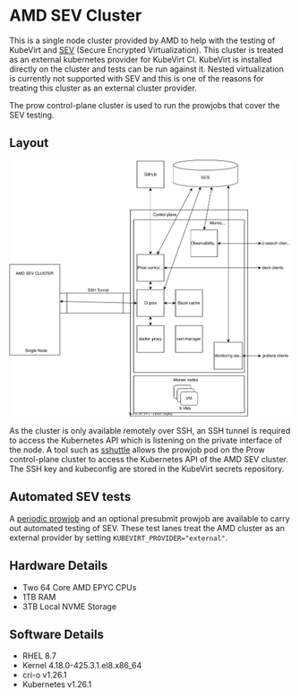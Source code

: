 # AMD SEV Cluster
This is a single node cluster provided by AMD to help with the testing of KubeVirt and [SEV](https://developer.amd.com/sev/) (Secure Encrypted Virtualization). This cluster is treated as an external kubernetes provider for KubeVirt CI. KubeVirt is installed directly on the cluster and tests can be run against it. Nested virtualization is currently not supported with SEV and this is one of the reasons for treating this cluster as an external cluster provider. 

The prow control-plane cluster is used to run the prowjobs that cover the SEV testing. 


## Layout
![infra-layout](amd-infra-layout.svg)

As the cluster is only available remotely over SSH, an SSH tunnel is required to access the Kubernetes API which is listening on the private interface of the node. A tool such as [sshuttle](https://github.com/sshuttle/sshuttle) allows the prowjob pod on the Prow control-plane cluster to access the Kubernetes API of the AMD SEV cluster. The SSH key and kubeconfig are stored in the KubeVirt secrets repository.


## Automated SEV tests
A [periodic prowjob](https://github.com/kubevirt/project-infra/blob/main/github/ci/prow-deploy/files/jobs/kubevirt/kubevirt/kubevirt-periodics.yaml#L713) and an optional presubmit prowjob are available to carry out automated testing of SEV. These test lanes treat the AMD cluster as an external provider by setting `KUBEVIRT_PROVIDER="external"`.

## Hardware Details
- Two 64 Core AMD EPYC CPUs
- 1TB RAM
- 3TB Local NVME Storage

## Software Details
- RHEL 8.7
- Kernel 4.18.0-425.3.1.el8.x86_64
- cri-o v1.26.1
- Kubernetes v1.26.1
